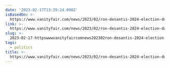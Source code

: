 ```yaml
---
date: '2023-02-17T13:39:24.000Z'
isBasedOn: >-
  https://www.vanityfair.com/news/2023/02/ron-desantis-2024-election-donald-trump
link: >-
  https://www.vanityfair.com/news/2023/02/ron-desantis-2024-election-donald-trump
slug: >-
  2023-02-17-httpswwwvanityfaircomnews202302ron-desantis-2024-election-donald-trump
tags:
  - politics
title: >-
  https://www.vanityfair.com/news/2023/02/ron-desantis-2024-election-donald-trump
---
```


